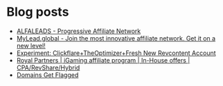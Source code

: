 # Blog posts
<!-- BLOG-POST-LIST:START -->
- [ALFALEADS - Progressive Affiliate Network](https://afflift.com/f/threads/alfaleads-progressive-affiliate-network.4461/)
- [MyLead.global - Join the most innovative affiliate network. Get it on a new level!](https://afflift.com/f/threads/mylead-global-join-the-most-innovative-affiliate-network-get-it-on-a-new-level.2151/)
- [Experiment: Clickflare+TheOptimizer+Fresh New Revcontent Account](https://afflift.com/f/threads/experiment-clickflare-theoptimizer-fresh-new-revcontent-account.10545/)
- [Royal Partners | iGaming affiliate program | In-House offers | CPA/RevShare/Hybrid](https://afflift.com/f/threads/royal-partners-igaming-affiliate-program-in-house-offers-cpa-revshare-hybrid.10011/)
- [Domains Get Flagged](https://afflift.com/f/threads/domains-get-flagged.10553/)
<!-- BLOG-POST-LIST:END -->
